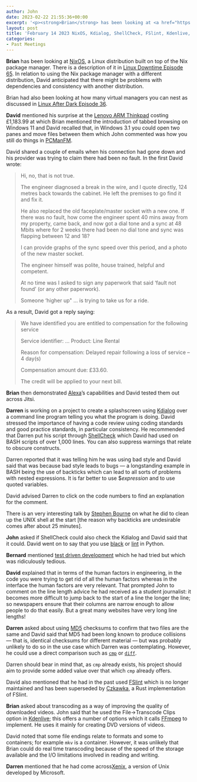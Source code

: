 ```yaml
---
author: John
date: 2023-02-22 21:55:36+00:00
excerpt: '<p><strong>Brian</strong> has been looking at <a href="https://nixos.org/" type="text/html" role="link">NixOS</a>, a Linux distribution built on top of the Nix package manager. There is a description of it in <a href="https://www.youtube.com/watch?v=Rq6PumPT3mA" type="text/html" role="link">Linux Downtime Episode 65</a>. In relation to using the Nix package manager with a different distribution, David anticipated that there might be problems with dependencies and consistency with another distribution.</p><p>Brian had also been looking at how many virtual managers you can nest as discussed in <a href="https://linuxafterdark.net/linux-after-dark-episode-36/" type="text/html" role="link">Linux After Dark Episode 36</a>.</p>'
layout: post
title: 'February 14 2023 NixOS, Kdialog, ShellCheck, FSlint, Kdenlive, Xenix'
categories:
- Past Meetings
---
```


<p><strong>Brian</strong> has been looking at <a href="https://nixos.org/" type="text/html" role="link">NixOS</a>, a Linux distribution built on top of the Nix package manager. There is a description of it in <a href="https://www.youtube.com/watch?v=Rq6PumPT3mA" type="text/html" role="link">Linux Downtime Episode 65</a>. In relation to using the Nix package manager with a different distribution, David anticipated that there might be problems with dependencies and consistency with another distribution.</p><p>Brian had also been looking at how many virtual managers you can nest as discussed in <a href="https://linuxafterdark.net/linux-after-dark-episode-36/" type="text/html" role="link">Linux After Dark Episode 36</a>.</p><p><strong>David</strong> mentioned his surprise at the <a href="https://www.lenovo.com/gb/en/p/laptops/thinkpad/thinkpadx/thinkpad-x13s-(13-inch-snapdragon)/len101t0019" type="text/html" role="link">Lenovo ARM Thinkpad</a> costing £1,183.99 at which Brian mentioned the introduction of tabbed browsing on Windows 11 and David recalled that, in Windows 3.1 you could open two panes and move files between them which John commented was how you still do things in <a href="https://en.wikipedia.org/wiki/PCMan_File_Manager" type="text/html" role="link">PCManFM</a>.</p><p>David shared a couple of emails when his connection had gone down and his provider was trying to claim there had been no fault. In the first David wrote:</p><blockquote><p>Hi, no, that is not true.</p><p>The engineer diagnosed a break in the wire, and I quote directly, 124 metres back towards the cabinet. He left the premises to go find it and fix it.</p><p>He also replaced the old faceplate/master socket with a new one. If there was no fault, how come the engineer spent 40 mins away from my property, came back, and now got a dial tone and a sync at 48 Mbits where for 2 weeks there had been no dial tone and sync was flapping between 12 and 18?</p><p>I can provide graphs of the sync speed over this period, and a photo of the new master socket.</p><p>The engineer himself was polite, house trained, helpful and competent.</p><p>At no time was I asked to sign any paperwork that said ‘fault not found’ (or any other paperwork).</p><p>Someone ‘higher up" ... is trying to take us for a ride.</p></blockquote><p>As a result, David got a reply saying:</p><blockquote><p>We have identified you are entitled to compensation for the following service</p><p>Service identifier: ... Product: Line Rental</p><p>Reason for compensation: Delayed repair following a loss of service – 4 day(s)</p><p>Compensation amount due: £33.60.</p><p>The credit will be applied to your next bill.</p></blockquote><p><strong>Brian</strong> then demonstrated <a href="https://en.wikipedia.org/wiki/Amazon_Alexa" type="text/html" role="link">Alexa</a>’s capabilities and David tested them out across Jitsi.</p><p><strong>Darren</strong> is working on a project to create a splashscreen using <a href="https://develop.kde.org/deploy/kdialog/" type="text/html" role="link">Kdialog</a> over a command line program telling you what the program is doing. David stressed the importance of having a code review using coding standards and good practice standards, in particular consistency. He recommended that Darren put his script through <a href="https://www.shellcheck.net/" type="text/html" role="link">ShellCheck</a> which David had used on BASH scripts of over 1,000 lines. You can also suppress warnings that relate to obscure constructs.</p><p>Darren reported that it was telling him he was using bad style and David said that was because bad style leads to bugs — a longstanding example in BASH being the use of backticks which can lead to all sorts of problems with nested expressions. It is far better to use $<em>expression</em> and to use quoted variables.</p><p>David advised Darren to click on the code numbers to find an explanation for the comment.</p><p>There is an very interesting talk by <a href="https://www.youtube.com/watch?v=2kEJoWfobpA" type="text/html" role="link">Stephen Bourne</a> on what he did to clean up the UNIX shell at the start [the reason why backticks are undesirable comes after about 25 minutes].</p><p><strong>John</strong> asked if ShellCheck could also check the Kdialog and David said that it could. David went on to say that you use <a href="https://pypi.org/project/black/" type="text/html" role="link">black</a> or <a href="https://codedocs.org/what-is/lint-software" type="text/html" role="link">lint</a> in Python.</p><p><strong>Bernard</strong> mentioned <a href="https://en.wikipedia.org/wiki/Test-driven_development" type="text/html" role="link">test driven development</a> which he had tried but which was ridiculously tedious.</p><p><strong>David</strong> explained that in terms of the human factors in engineering, in the code you were trying to get rid of all the human factors whereas in the interface the human factors are very relevant. That prompted John to comment on the line length advice he had received as a student journalist: it becomes more difficult to jump back to the start of a line the longer the line; so newspapers ensure that their columns are narrow enough to allow people to do that easily. But a great many websites have very long line lengths!</p><p><strong>Darren</strong> asked about using <a href="https://en.wikipedia.org/wiki/MD5" type="text/html" role="link">MD5</a> checksums to confirm that two files are the same and David said that MD5 had been long known to produce collisions — that is, identical checksums for different material — but was probably unlikely to do so in the use case which Darren was contemplating. However, he could use a direct comparison such as <a href="https://en.wikipedia.org/wiki/Cmp_(Unix)" type="text/html" role="link"><code>cmp</code></a> or <a href="https://en.wikipedia.org/wiki/Diff" type="text/html" role="link"><code>diff</code></a>.</p><p>Darren should bear in mind that, as <code>cmp</code> already exists, his project should aim to provide some added value over that which <code>cmp</code> already offers.</p><p>David also mentioned that he had in the past used <a href="https://www.pixelbeat.org/fslint/" type="text/html" role="link">FSlint</a> which is no longer maintained and has been superseded by <a href="https://qarmin.github.io/czkawka/" type="text/html" role="link">Czkawka</a>, a Rust implementation of FSlint.</p><p><strong>Brian</strong> asked about transcoding as a way of improving the quality of downloaded videos. John said that he used the File->Transcode Clips option in <a href="https://kdenlive.org/en/" type="text/html" role="link">Kdenlive</a>; this offers a number of options which it calls <a href="https://ffmpeg.org/" type="text/html" role="link">FFmpeg</a> to implement. He uses it mainly for creating DVD versions of videos.</p><p>David noted that some file endings relate to formats and some to containers; for example <code>mkv</code> is a container. However, it was unlikely that Brian could do real time transcoding because of the speed of the storage available and the I/O limitations involved in reading and writing.</p><p><strong>Darren</strong> mentioned that he had come across<a href="https://en.wikipedia.org/wiki/Xenix" type="text/html" role="link">Xenix</a>, a version of Unix developed by Microsoft.</p>
